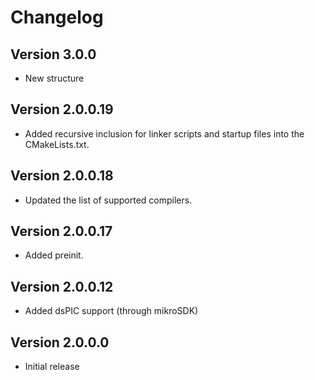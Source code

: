 # Changelog

## Version 3.0.0

- New structure

## Version 2.0.0.19

- Added recursive inclusion for linker scripts and startup files into the CMakeLists.txt.

## Version 2.0.0.18

- Updated the list of supported compilers.

## Version 2.0.0.17

- Added preinit.

## Version 2.0.0.12

- Added dsPIC support (through mikroSDK)

## Version 2.0.0.0

- Initial release
